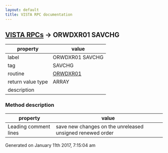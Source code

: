 ```yaml
---
layout: default
title: VISTA RPC documentation
---
```




## [VISTA RPCs](TableOfContent.md) &#8594; ORWDXR01 SAVCHG 

 property | value 
--- | --- 
 label | ORWDXR01 SAVCHG
 tag | SAVCHG
 routine | [ORWDXR01](http://code.osehra.org/dox/Routine_ORWDXR01_source.html)
 return value type | ARRAY
 description | 


### Method description

 property | value 
--- | --- 
 Leading comment lines | save new changes on the unreleased unsigned renewed order




 Generated on January 11th 2017, 7:15:04 am